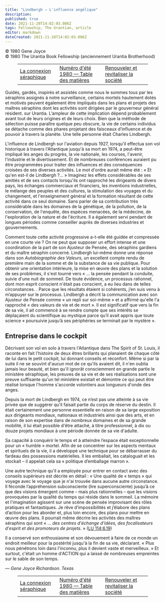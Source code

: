 ```yaml
---
title: "Lindbergh — L'influence angélique"
description: 
published: true
date: 2021-11-28T14:02:03.086Z
tags: Fellowship, The Urantian, article
editor: markdown
dateCreated: 2021-11-28T14:02:03.086Z
---
```


<p class="v-card v-sheet theme--light grey lighten-3 px-2">© 1980 Gene Joyce<br>© 1980 The Urantia Book Fellowship (anciennement Urantia Brotherhood)</p>
<figure class="table chapter-navigator">
  <table>
    <tbody>
      <tr>
        <td>
        <a href="/fr/article/Wesley_James/The_seraphic_connection">
          <span class="mdi mdi-arrow-left-drop-circle"></span><span class="pl-2">La connexion séraphique</span>
        </a>
        </td>
        <td>
        <a href="/fr/index/articles_the_urantian#numéro-d'été-1980">
          <span class="mdi mdi-book-open-variant"></span><span class="pl-2">Numéro d'été 1980 — Table des matières</span>
        </a>
        </td>
        <td>
        <a href="/fr/article/Annis_M_Warsh/Renewing_and_revitalizing_society">
          <span class="pr-2">Renouveler et revitaliser la société</span><span class="mdi mdi-arrow-right-drop-circle"></span>
        </a>
        </td>
      </tr>
    </tbody>
  </table>
</figure>



Guidés, gardés, inspirés et assistés comme nous le sommes tous par les séraphins assignés à notre surveillance, certains mortels hautement dotés et motivés peuvent également être impliqués dans les plans et projets des maîtres séraphins dont les activités sont dirigées par le gouverneur général résident. sur Urantia. L’ampleur de cette implication dépend probablement avant tout de leurs origines et de leurs choix. Bien que la méthode de sélection puisse paraître quelque peu obscure, la vie de certains individus se détache comme des phares projetant des faisceaux d’influence et de pouvoir à travers la planète. Une telle personne était Charles Lindbergh.

L'influence de Lindbergh sur l'aviation depuis 1927, lorsqu'il effectua son vol historique à travers l'Atlantique jusqu'à sa mort en 1974, a peut-être impliqué les anges du progrès, la vie nationale, les courses, l'avenir, l'industrie et le divertissement. Et de nombreuses conférences auraient pu être programmées pour traiter des influences et des conséquences croisées de ses diverses activités. Le mot d'ordre aurait même été : « Et qu'en est-il de Lindbergh ?... » Imaginez les effets considérables de ses amitiés et de ses contacts lorsqu'ils ont rapproché les dirigeants de divers pays, les échanges commerciaux et financiers, les inventions industrielles, le mélange des peuples et des cultures, la stimulation des voyages et du changement, et l'enseignement général et la formation résultant de cette activité dans ce seul domaine. Sans parler de sa contribution très considérable dans les domaines de la génétique, de la pollution, de la conservation, de l'enquête, des espèces menacées, de la médecine, de l'exploration de la nature et de l'écriture. Il a également servi pendant de longues périodes comme conseiller auprès de diverses industries et gouvernements.

Comment toute cette activité progressive a-t-elle été guidée et compressée en une courte vie ? On ne peut que supposer un effort intense et une coordination de la part de son Ajusteur de Pensée, des séraphins gardiens et du maître séraphin concerné. Lindbergh lui-même donne une réponse dans son _Autobiographie des Valeurs_, un excellent compte rendu de première main de la somme et de la substance de sa vie publique. Pour obtenir une orientation intérieure, la mise en œuvre des plans et la solution de ses problèmes, il s'est tourné vers « … la pensée pendant la conduite, suivie d'une nuit de sommeil. De toute évidence, un processus rationnel, dont mon esprit conscient n'était pas conscient, a eu lieu dans de telles circonstances. . Parce que les résultats étaient si cohérents, j’en suis venu à m’appuyer sur le processus. Lindbergh a décrit la communication avec son Ajusteur de Pensée comme « un repli sur soi-même » et a affirmé qu'elle l'a rapproché « des valeurs de vie et de mort ». Il est significatif que vers la fin de sa vie, il ait commencé à se rendre compte que ses intérêts se déplaçaient du scientifique au mystique parce qu’il avait appris que toute science « poursuivie jusqu’à ses périphéries se terminait par le mystère ».

## Entreprise dans le cockpit

Décrivant son vol en solo à travers l'Atlantique dans The Spirit of St. Louis, il raconte en fait l'histoire de deux êtres brillants qui planaient de chaque côté de lui dans le petit cockpit, lui donnant conseils et réconfort. Même si par la suite il ne se souvint d'aucun mot de ce qu'ils avaient dit, il n'en oublia jamais leur beauté, et bien qu'il ignorât consciemment en grande partie le ministère séraphique, les preuves de sa vie et de ses réalisations sont une preuve suffisante qu'un tel ministère existait et démontre ce qui peut être réalisé lorsque l'homme s'accorde volontiers aux longueurs d'onde des anges.

Depuis la mort de Lindbergh en 1974, ce n’est pas une atteinte à sa vie privée que de suggérer qu’il faisait partie du corps de réserve du destin. Il était certainement une personne essentielle en raison de sa large exposition aux dirigeants mondiaux, nationaux et industriels ainsi que des arts, et en raison de son expertise dans de nombreux domaines et de sa grande mobilité, il lui était possible d'être attaché, à titre professionnel, à dix ou douze projets mondiaux à une période donnée de sa vie d'adulte.

Sa capacité à conquérir le temps et à atteindre l’espace était exceptionnelle pour un « humble » mortel. Afin de se concentrer sur les aspects mentaux et spirituels de la vie, il a développé une technique pour se débarrasser du fardeau des possessions matérielles. Il les emballait, les cataloguait et les stockait – il appelait cela sa « politique d’emballage marron ».

Une autre technique qu'il a employée pour entrer en contact avec des conseils supérieurs est décrite en détail : « Une qualité de « temps » qui voyage avec le voyage que je n'ai trouvée dans aucune autre circonstance. Il féconde l’appréhension subconsciente (lire superconsciente) jusqu’à ce que des visions émergent comme – mais plus rationnelles – que les visions provoquées par la qualité du temps qui réside dans le sommeil. La mémoire et l'imagination agissent sur une scène de pensée improvisant des rôles pratiques et fantastiques. Je rêve d’impossibilités et j’élabore des plans d’action pour les aborder et, plus loin encore, des plans pour mettre en œuvre des plans. Il pourrait même décrire les activités des maîtres séraphins qui sont « _... des centres d'échange d'idées, des focalisateurs d'esprit et des promoteurs de projets._ » ([LU 114:6.19](/fr/The_Urantia_Book/114#p6_19))

Il a conservé son enthousiasme et son dévouement à faire de ce monde un endroit meilleur pour la postérité jusqu'à la fin de sa vie, déclarant. « Plus nous pénétrons loin dans l’inconnu, plus il devient vaste et merveilleux. » Et surtout, c'était un homme d'ACTION qui a laissé de nombreuses empreintes sur le sable de son temps.

— _Gene Joyce_
_Richardson. Texas_



<figure class="table chapter-navigator">
  <table>
    <tbody>
      <tr>
        <td>
        <a href="/fr/article/Wesley_James/The_seraphic_connection">
          <span class="mdi mdi-arrow-left-drop-circle"></span><span class="pl-2">La connexion séraphique</span>
        </a>
        </td>
        <td>
        <a href="/fr/index/articles_the_urantian#numéro-d'été-1980">
          <span class="mdi mdi-book-open-variant"></span><span class="pl-2">Numéro d'été 1980 — Table des matières</span>
        </a>
        </td>
        <td>
        <a href="/fr/article/Annis_M_Warsh/Renewing_and_revitalizing_society">
          <span class="pr-2">Renouveler et revitaliser la société</span><span class="mdi mdi-arrow-right-drop-circle"></span>
        </a>
        </td>
      </tr>
    </tbody>
  </table>
</figure>
